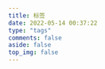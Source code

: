```yaml
---
title: 标签
date: 2022-05-14 00:37:22
type: "tags"
comments: false
aside: false	
top_img: false
---
```

